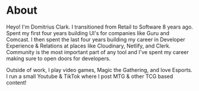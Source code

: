 # About
Heyo! I'm Domitrius Clark. I transitioned from Retail to Software 8 years ago. Spent my first four years building UI's for companies like Guru and Comcast. I then spent the last four years building my career in Developer Experience & Relations at places like Cloudinary, Netlify, and Clerk. Community is the most important part of any tool and I've spent my career making sure to open doors for developers. 

Outside of work, I play video games, Magic the Gathering, and love Esports. I run a small Youtube & TikTok where I post MTG & other TCG based content! 




